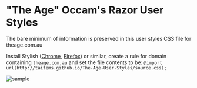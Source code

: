 "The Age" Occam's Razor User Styles
===================

The bare minimum of information is preserved in this user styles CSS file for theage.com.au

Install Stylish ([Chrome](https://chrome.google.com/webstore/detail/stylish/fjnbnpbmkenffdnngjfgmeleoegfcffe?hl=en), [Firefox](https://addons.mozilla.org/en-US/firefox/addon/stylish/)) or similar, create a rule for domain containing `theage.com.au` and set the file contents to be: `@import url(http://taitems.github.io/The-Age-User-Styles/source.css);`

![sample](http://f.cl.ly/items/0T3Q0G0m2G2Z2S2q3N33/Image%202013.04.07%203:18:18%20PM.png)
